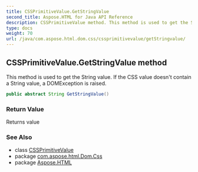 ```yaml
---
title: CSSPrimitiveValue.GetStringValue
second_title: Aspose.HTML for Java API Reference
description: CSSPrimitiveValue method. This method is used to get the String value. If the CSS value doesnt contain a String value a DOMException is raised
type: docs
weight: 70
url: /java/com.aspose.html.dom.css/cssprimitivevalue/getStringvalue/
---
```

## CSSPrimitiveValue.GetStringValue method

This method is used to get the String value. If the CSS value doesn't contain a String value, a DOMException is raised.

```java
public abstract String GetStringValue()
```

### Return Value

Returns value

### See Also

* class [CSSPrimitiveValue](../)
* package [com.aspose.html.Dom.Css](../../cssprimitivevalue/)
* package [Aspose.HTML](../../../)
